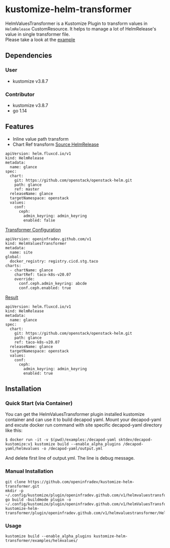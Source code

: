 # kustomize-helm-transformer
HelmValuesTransformer is a Kustomize Plugin to transform values in `HelmRelease` CustomResource.
It helps to manage a lot of HelmRelease's value in single transformer file.  
Please take a look at the [example](https://github.com/openinfradev/kustomize-helm-transformer/tree/master/examples/helmvalues)

## Dependencies
### User
* kustomize v3.8.7

### Contributor
* kustomize v3.8.7
* go 1.14

## Features
* Inline value path transform
* Chart Ref transform
<u>Source HelmRelease</u>
```
apiVersion: helm.fluxcd.io/v1
kind: HelmRelease
metadata:
  name: glance
spec:
  chart:
    git: https://github.com/openstack/openstack-helm.git
    path: glance
    ref: master
  releaseName: glance
  targetNamespace: openstack
  values:
    conf:
      ceph:
        admin_keyring: admin_keyring
        enabled: false
```
<u>Transformer Configuration</u>
```
apiVersion: openinfradev.github.com/v1
kind: HelmValuesTransformer
metadata:
  name: site
global:
  docker_registry: registry.cicd.stg.taco
charts:
  - chartName: glance
    chartRef: taco-k8s-v20.07
    override:
      conf.ceph.admin_keyring: abcde
      conf.ceph.enabled: true
```
<u>Result</u>
```
apiVersion: helm.fluxcd.io/v1
kind: HelmRelease
metadata:
  name: glance
spec:
  chart:
    git: https://github.com/openstack/openstack-helm.git
    path: glance
    ref: taco-k8s-v20.07
  releaseName: glance
  targetNamespace: openstack
  values:
    conf:
      ceph:
        admin_keyring: admin_keyring
        enabled: true
```

## Installation
### Quick Start (via Container)
You can get the HelmValuesTransformer plugin installed kustomize container and can use it to build decapod yaml.
Mount your decapod-yaml and excute docker run command with site specific decapod-yaml directory like this:
```
$ docker run -it -v $(pwd)/examples:/decapod-yaml sktdev/decapod-kustomize:v1 kustomize build --enable_alpha_plugins /decapod-yaml/helmvalues -o /decapod-yaml/output.yml
```
And delete first line of output.yml. The line is debug message.
### Manual Installation
```
git clone https://github.com/openinfradev/kustomize-helm-transformer.git
mkdir -p ~/.config/kustomize/plugin/openinfradev.github.com/v1/helmvaluestransformer
go build -buildmode plugin -o ~/.config/kustomize/plugin/openinfradev.github.com/v1/helmValuesTransformer/HelmValuesTransformer.so kustomize-helm-transformer/plugin/openinfradev.github.com/v1/helmvaluestransformer/HelmValuesTransformer.go
```
### Usage
```
kustomize build --enable_alpha_plugins kustomize-helm-transformer/examples/helmvalues/
```
